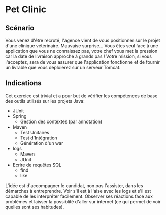 # Pet Clinic

## Scénario

Vous venez d'être recruté, l'agence vient de vous positionner sur le projet d'une clinique vétérinaire.
Mauvaise surprise... Vous êtes seul face à une application que vous ne connaissez pas, votre chef vous met la pression car la date de livraison approche à grands pas !
Votre mission, si vous l'acceptez, sera de vous assurer que l'application fonctionne et de fournir un livrable que vous déploierez sur un serveur Tomcat.

## Indications

Cet exercice est trivial et a pour but de vérifier les compétences de base des outils utilisés sur les projets Java:
- JUnit
- Spring
	- Gestion des contextes (par annotation)
- Maven
	- Test Unitaires
	- Test d'Intégration
	- Génération d'un war
- logs
	- Maven
	- JUnit
- Ecrire de requêtes SQL
	- find
	- like

L'idée est d'accompagner le candidat, non pas l'assister, dans les démarches à entreprendre.
Voir s'il est à l'aise avec les logs et s'il est capable de les interpréter facilement.
Observer ses réactions face aux problèmes et laisser la possiblité d'aller sur internet (ce qui permet de voir quelles sont ses habitudes).
